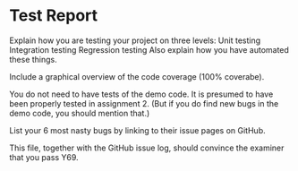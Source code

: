 # Test Report
Explain how you are testing your project on three levels:
    Unit testing
    Integration testing
    Regression testing
Also explain how you have automated these things. 

Include a graphical overview of the code coverage (100% coverabe). 

You do not need to have tests of the demo code. It is presumed to have been properly tested in assignment 2. (But if you do find new bugs in the demo code, you should mention that.)

List your 6 most nasty bugs by linking to their issue pages on GitHub.

This file, together with the GitHub issue log, should convince the examiner that you pass Y69.

